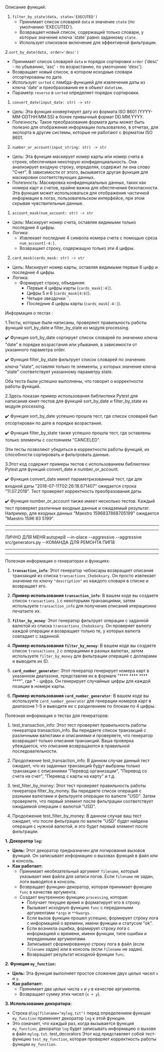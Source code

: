 Описание функций:

1. `filter_by_state(data, state='EXECUTED')`
   - Принимает список словарей `data` и значение `state` (по умолчанию 'EXECUTED').
   - Возвращает новый список, содержащий только словари, у которых значение ключа 'state' равно заданному `state`.
   - Использует списковое включение для эффективной фильтрации.

2.`sort_by_date(data, order='desc')`
   - Принимает список словарей `data` и порядок сортировки `order` ('desc' - по убыванию, 'asc' - по возрастанию, по умолчанию 'desc').
   - Возвращает новый список, в котором исходные словари отсортированы по дате.
   - Использует `sorted` с лямбда-функцией для извлечения даты из ключа 'date' и преобразования ее в объект `datetime`.
   - Параметр `reverse` в `sorted` определяет порядок сортировки. 

  
1. `convert_date(input_date: str) -> str`
* Цель:  Эта функция конвертирует дату из формата ISO 8601 (YYYY-MM-DDTHH:MM:SS) в более привычный формат DD.MM.YYYY.
* Полезность: Такое преобразование формата даты может быть полезно для отображения информации пользователю,  в отчетах, для экспорта в другие системы, которые не работают с форматом ISO 8601.

2. `number_or_account(input_string: str) -> str`
* Цель:  Эта функция маскирует номер карты или номер счета в строке, обеспечивая некоторую конфиденциальность. Она анализирует входную строку, определяя, содержит ли она слово "Счет". В зависимости от этого, вызывается другая функция для маскировки соответствующих данных.
* Полезность: Маскировка конфиденциальных данных, таких как номера карт и счетов, крайне важна для обеспечения безопасности. Эта функция может использоваться для отображения частичной информации в логах, пользовательском интерфейсе, при этом скрывая чувствительные данные.


1. `account_mask(num_account: str) -> str`

* Цель:  Маскирует номер счета, оставляя видимыми только последние 4 цифры.
* Логика:  
    * Извлекает последние 4 символа номера счета  с помощью среза `num_account[-4:]`.
    * Возвращает строку, содержащую только эти 4 цифры. 

2. `card_mask(cards_mask: str) -> str`

* Цель: Маскирует номер карты, оставляя видимыми первые 6 цифр и последние 4 цифры. 
* Логика:
    * Формирует строку, объединяя:
        * Первые 4 цифры карты (`cards_mask[:4]`).
        * Цифры 5 и 6 (`cards_mask[4:6]`).
        * Четыре звездочки ``.
        * Последние 4 цифры карты (`cards_mask[-4:]`).

Информация о тестах :

1.Тесты, которые были написаны, проверяют правильность работы функций sort_by_date и filter_by_state из модуля processing. 

✔️ Функция sort_by_date сортирует список словарей по значению ключа "date" в порядке возрастания или убывания, в зависимости от указанного параметра order. 

✔️ Функция filter_by_state фильтрует список словарей по значению ключа "state", оставляя только те элементы, у которых значение ключа "state" соответствует указанному параметру state.

Оба теста были успешно выполнены, что говорит о корректности работы функций. 

2.Здесь показан пример использования библиотеки Pytest для написания юнит-тестов для функций sort_by_date и filter_by_state из модуля processing. 

✔️ Функция sort_by_date успешно прошла тест, где список словарей был отсортирован по дате в порядке возрастания.

✔️ Функция filter_by_state также успешно прошла тест, где оставлены только элементы с состоянием "CANCELED".

Эти тесты позволяют убедиться в корректности работы функций, их способности сортировать и фильтровать данные. 

3.Этот код содержит примеры тестов с использованием библиотеки Pytest для функций convert_date и number_or_account. 

✔️ Функция convert_date имеет параметризованный тест, где для входной даты "2018-07-11T02:26:18.671407" ожидается строка "11.07.2018". Тест проверяет корректность преобразования даты.

✔️ Функция number_or_account также имеет несколько тестов. Каждый тест проверяет различные входные данные и ожидаемый результат. Например, для входных данных "Maestro 1596837868705199" ожидается "Maestro 1596 83  5199".

***********************************************************
***********************************************************
ЛИЧНО ДЛЯ МЕНЯ:autopep8 --in-place --aggressive --aggressive src/generators.py --КОМАНДА ДЛЯ РЕМОНТА ПИП8
***********************************************************
***********************************************************

Полезная информация о генераторах и функциях:

1. **`transaction_info`**: Этот генератор чебоксары возвращает описания транзакций из списка `transactions_Cheboksary`. Он просто извлекает значение по ключу `"description"` из каждого словаря в списке и возвращает его.

2. **Пример использования `transaction_info`**: В вашем коде вы создаете список `transactions_1` с некоторыми транзакциями, затем используете `transaction_info` для получения описаний итерационно печатаете их.

3. **`filter_by_money`**: Этот генератор фильтрует операции с заданной валютой из списка `transactions_Cheboksary`. Он проверяет валюту каждой операции и возвращает только те, у которых валюта совпадает с заданной.

4. **Пример использования `filter_by_money`**: В вашем коде вы создаете список `transactions_2` с операциями в разных валютах, затем используете `filter_by_money` для фильтрации операций с долларами и выводите их ID.

5. **`card_number_generator`**: Этот генератор генерирует номера карт в указанном диапазоне, представляя их в формате "**** **** **** ****", где * - цифра. Он генерирует случайные цифры для каждой позиции в номере карты.

6. **Пример использования `card_number_generator`**: В вашем коде вы используете `card_number_generator` для генерации номеров карт в диапазоне 1-5 и выводите их с разделением по блокам по 4 цифры.


Полезная информация о тестах для генераторов:

1. test_transaction_info: Этот тест проверяет правильность работы генератора transaction_info. Вы передаете список транзакций с различными валютами и описаниями и проверяете, что генератор возвращает только описания транзакций. Ваша проверка убеждается, что описания возвращаются в правильной последовательности.

2. Продолжение test_transaction_info: В данном случае данный тест ожидает, что из заданных транзакций будут выбраны только транзакции с описаниями "Перевод организации", "Перевод со счета на счет", "Перевод с карты на карту" и т.д.

3. test_filter_by_money: Этот тест проверяет правильность работы генератора filter_by_money. Вы передаете список операций с разными валютами и фильтруете операции по валюте "USD". Затем проверяете, что первый элемент после фильтрации соответствует ожидаемой операции с валютой "USD".

4. Продолжение test_filter_by_money: В данном случае ваш тест ожидает, что после фильтрации по валюте "USD" будет найдена операция с нужной валютой, и это будет первый элемент после фильтрации.

**1. Декоратор `log`:**

* **Цель:** Этот декоратор предназначен для логирования вызовов функций. Он записывает информацию о вызовах функций в файл или в консоль.
* **Как работает:**
    * Принимает необязательный аргумент `filename`, который указывает имя файла для записи логов. Если `filename` не задан, логи выводятся в консоль.
    * Возвращает функцию-декоратор, которая принимает функцию `func` в качестве аргумента.
    * Создает внутреннюю функцию `processing`, которая:
        * Получает текущее время и форматирует его в строку.
        * Вызывает исходную функцию `func` с переданными аргументами `*args` и `**kwargs`.
        * Если вызов функции прошел успешно, формирует строку лога с информацией о времени, имени функции и статусом "ok".
        * Если возникла ошибка, формирует строку лога с информацией о времени, имени функции, типе ошибки и переданными аргументами.
        * Записывает сформированную строку лога в файл (если `filename` задан) или в консоль (если `filename` не задан).
        * Возвращает результат исходной функции `func`.

**2. Функция `my_function`:**

* **Цель:** Эта функция выполняет простое сложение двух целых чисел `x` и `y`.
* **Как работает:**
    * Принимает два целых числа `x` и `y` в качестве аргументов.
    * Возвращает сумму этих чисел (`x + y`).

**3. Использование декоратора:**

* Строка `@log(filename="mylog.txt")` перед определением функции `my_function` применяет декоратор `log` к этой функции.
* Это означает, что каждый раз, когда вызывается функция `my_function`, декоратор `log` будет записывать информацию о вызове в файл `mylog.txt`.
test_decorators Этот код представляет собой тест-функцию `test_my_function`, которая проверяет корректность работы функции `my_function`. 